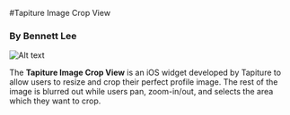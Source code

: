 #Tapiture Image Crop View
### By Bennett Lee


![Alt text](demo.gif)

The **Tapiture Image Crop View** is an iOS widget developed by Tapiture to allow users to resize and crop their perfect profile image. The rest of the image is blurred out while users pan, zoom-in/out, and selects the area which they want to crop.